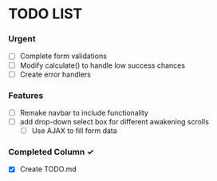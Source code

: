 # TODO LIST

### Urgent
- [ ] Complete form validations
- [ ] Modify calculate() to handle low success chances
- [ ] Create error handlers

### Features
- [ ] Remake navbar to include functionality
- [ ] add drop-down select box for different awakening scrolls
  - [ ] Use AJAX to fill form data

### Completed Column ✓
- [x] Create TODO.md
